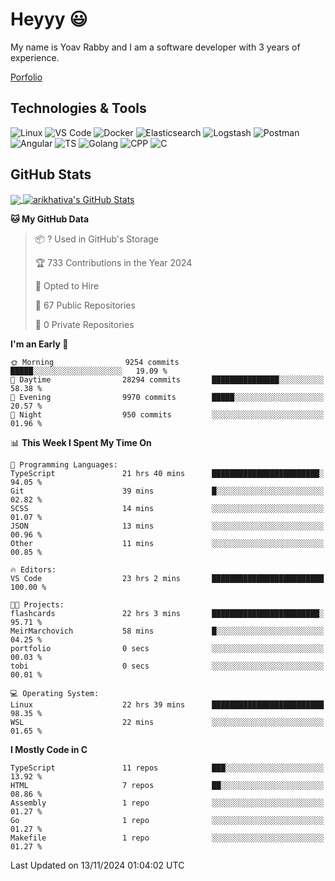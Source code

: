 
# Heyyy 😃
My name is Yoav Rabby and I am a software developer with 3 years of experience.

<a href="https://yoavrabby.com">
  Porfolio
</a>

## Technologies & Tools
![Linux](https://img.shields.io/badge/Linux-FCC624?style=flat&logo=linux&logoColor=black)
![VS Code](https://img.shields.io/badge/-VS%20Code-007ACC?style=flat-square&logo=visual-studio-code)
![Docker](https://img.shields.io/badge/Docker-E9F8FF?style=flat-square&logo=Docker)
![Elasticsearch](https://img.shields.io/badge/Elasticsearch-F8FDC5?style=flat-square&logo=elasticsearch&logoColor=lightblue)
![Logstash](https://img.shields.io/badge/Logstash-F8FDC5?style=flat-square&logo=logstash&logoColor=orange)
![Postman](https://img.shields.io/badge/Postman-F6BB43?style=flat-square&logo=Postman&logoColor=white)
![Angular](https://img.shields.io/badge/Angular-red?style=flat-square&logo=angular)
![TS](https://shields.io/badge/TypeScript-3178C6?logo=TypeScript&logoColor=FFF&style=flat-square)
![Golang](https://img.shields.io/badge/Golang-CBFBFD?style=flat-square&logo=go)
![CPP](https://img.shields.io/badge/C++-00599C?style=flat-square&logo=C%2B%2B&logoColor=white)
![C](https://img.shields.io/badge/C-F0F8FF?style=flat-square&logo=C)

## GitHub Stats
<a href="https://github.com/arikhativa/arikhativa">
  <img align="center" src="https://github-readme-stats.vercel.app/api/top-langs/?username=arikhativa&hide=java,html,tex&title_color=ffffff&text_color=c9cacc&icon_color=2bbc8a&bg_color=1d1f21&langs_count=3" />
</a>
<a href="https://github.com/arikhativa/arikhativa">
  <img align="center" src="https://github-readme-stats.vercel.app/api?username=arikhativa&show_icons=true&line_height=27&count_private=true&title_color=ffffff&text_color=c9cacc&icon_color=2bbc8a&bg_color=1d1f21" alt="arikhativa's GitHub Stats" />
</a>

<!--START_SECTION:waka-->
**🐱 My GitHub Data** 

> 📦 ? Used in GitHub's Storage 
 > 
> 🏆 733 Contributions in the Year 2024
 > 
> 💼 Opted to Hire
 > 
> 📜 67 Public Repositories 
 > 
> 🔑 0 Private Repositories 
 > 
**I'm an Early 🐤** 

```text
🌞 Morning                9254 commits        █████░░░░░░░░░░░░░░░░░░░░   19.09 % 
🌆 Daytime                28294 commits       ███████████████░░░░░░░░░░   58.38 % 
🌃 Evening                9970 commits        █████░░░░░░░░░░░░░░░░░░░░   20.57 % 
🌙 Night                  950 commits         ░░░░░░░░░░░░░░░░░░░░░░░░░   01.96 % 
```


📊 **This Week I Spent My Time On** 

```text
💬 Programming Languages: 
TypeScript               21 hrs 40 mins      ████████████████████████░   94.05 % 
Git                      39 mins             █░░░░░░░░░░░░░░░░░░░░░░░░   02.82 % 
SCSS                     14 mins             ░░░░░░░░░░░░░░░░░░░░░░░░░   01.07 % 
JSON                     13 mins             ░░░░░░░░░░░░░░░░░░░░░░░░░   00.96 % 
Other                    11 mins             ░░░░░░░░░░░░░░░░░░░░░░░░░   00.85 % 

🔥 Editors: 
VS Code                  23 hrs 2 mins       █████████████████████████   100.00 % 

🐱‍💻 Projects: 
flashcards               22 hrs 3 mins       ████████████████████████░   95.71 % 
MeirMarchovich           58 mins             █░░░░░░░░░░░░░░░░░░░░░░░░   04.25 % 
portfolio                0 secs              ░░░░░░░░░░░░░░░░░░░░░░░░░   00.03 % 
tobi                     0 secs              ░░░░░░░░░░░░░░░░░░░░░░░░░   00.01 % 

💻 Operating System: 
Linux                    22 hrs 39 mins      █████████████████████████   98.35 % 
WSL                      22 mins             ░░░░░░░░░░░░░░░░░░░░░░░░░   01.65 % 
```

**I Mostly Code in C** 

```text
TypeScript               11 repos            ███░░░░░░░░░░░░░░░░░░░░░░   13.92 % 
HTML                     7 repos             ██░░░░░░░░░░░░░░░░░░░░░░░   08.86 % 
Assembly                 1 repo              ░░░░░░░░░░░░░░░░░░░░░░░░░   01.27 % 
Go                       1 repo              ░░░░░░░░░░░░░░░░░░░░░░░░░   01.27 % 
Makefile                 1 repo              ░░░░░░░░░░░░░░░░░░░░░░░░░   01.27 % 
```




 Last Updated on 13/11/2024 01:04:02 UTC
<!--END_SECTION:waka-->
